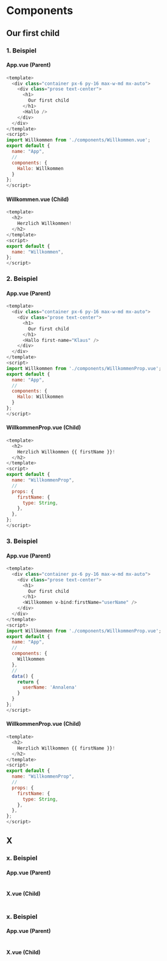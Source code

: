 # Components

## Our first child

### 1. Beispiel

#### App.vue (Parent)

```js
<template>
  <div class="container px-6 py-16 max-w-md mx-auto">
    <div class="prose text-center">
      <h1>
        Our first child
      </h1>
      <Hallo />
    </div>
  </div>
</template>
<script>
import Willkommen from './components/Willkommen.vue';
export default {
  name: "App",
  //
  components: {
    Hallo: Willkommen
  }
};
</script>
```

#### Willkommen.vue (Child)

```js
<template>
  <h2>
    Herzlich Willkommen!
  </h2>
</template>
<script>
export default {
  name: "Willkommen",
};
</script>

```

### 2. Beispiel

#### App.vue (Parent)

```js
<template>
  <div class="container px-6 py-16 max-w-md mx-auto">
    <div class="prose text-center">
      <h1>
        Our first child
      </h1>
      <Hallo first-name="Klaus" />
    </div>
  </div>
</template>
<script>
import Willkommen from './components/WillkommenProp.vue';
export default {
  name: "App",
  //
  components: {
    Hallo: Willkommen
  }
};
</script>
```

#### WillkommenProp.vue (Child)

```js
<template>
  <h2>
    Herzlich Willkommen {{ firstName }}!
  </h2>
</template>
<script>
export default {
  name: "WillkommenProp",
  //
  props: {
    firstName: {
      type: String,
    },
  },
};
</script>
```


### 3. Beispiel

#### App.vue (Parent)

```js
<template>
  <div class="container px-6 py-16 max-w-md mx-auto">
    <div class="prose text-center">
      <h1>
        Our first child
      </h1>
      <Willkommen v-bind:firstName="userName" />
    </div>
  </div>
</template>
<script>
import Willkommen from './components/WillkommenProp.vue';
export default {
  name: "App",
  //
  components: {
    Willkommen
  },
  //
  data() {
    return {
      userName: 'Annalena'
    }
  }
};
</script>
```
#### WillkommenProp.vue (Child)

```js
<template>
  <h2>
    Herzlich Willkommen {{ firstName }}!
  </h2>
</template>
<script>
export default {
  name: "WillkommenProp",
  //
  props: {
    firstName: {
      type: String,
    },
  },
};
</script>
```

## X

### x. Beispiel

#### App.vue (Parent)

```js

```
#### X.vue (Child)

```js

```

### x. Beispiel

#### App.vue (Parent)

```js

```
#### X.vue (Child)

```js

```




